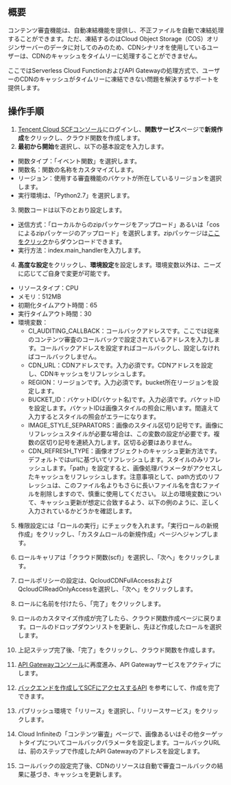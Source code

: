 ## 概要

コンテンツ審査機能は、自動凍結機能を提供し、不正ファイルを自動で凍結処理することができます。ただ、凍結するのはCloud Object Storage（COS）オリジンサーバーのデータに対してのみのため、CDNシナリオを使用しているユーザーは、CDNのキャッシュをタイムリーに処理することができません。

ここではServerless Cloud FunctionおよびAPI Gatewayの処理方式で、ユーザーのCDNのキャッシュがタイムリーに凍結できない問題を解決するサポートを提供します。

## 操作手順

1. [Tencent Cloud SCFコンソール](https://console.cloud.tencent.com/scf/list)にログインし、**関数サービス**ページで**新規作成**をクリックし、クラウド関数を作成します。
2. **最初から開始**を選択し、以下の基本設定を入力します。

 - 関数タイプ：「イベント関数」を選択します。
 - 関数名：関数の名称をカスタマイズします。
 - リージョン：使用する審査機能のバケットが所在しているリージョンを選択します。
 - 実行環境は、「Python2.7」を選択します。
3. 関数コードは以下のとおり設定します。
 - 送信方式：「ローカルからのzipパッケージをアップロード」あるいは「cosによるzipパッケージのアップロード」を選択します。zipパッケージは[ここをクリック](https://cos5.cloud.tencent.com/cosbrowser/code/scf/cos_audit_cdn_refresh.zip)からダウンロードできます。
 - 実行方法：index.main_handlerを入力します。
4. **高度な設定**をクリックし、**環境設定**を設定します。環境変数以外は、ニーズに応じてご自身で変更が可能です。
 - リソースタイプ：CPU
 - メモリ：512MB
 - 初期化タイムアウト時間：65
 - 実行タイムアウト時間：30
 - 環境変数：
    - CI_AUDITING_CALLBACK：コールバックアドレスです。ここでは従来のコンテンツ審査のコールバックで設定されているアドレスを入力します。コールバックアドレスを設定すればコールバックし、設定しなければコールバックしません。
    - CDN_URL：CDNアドレスです。入力必須です。CDNアドレスを設定し、CDNキャッシュをリフレッシュします。
    - REGION：リージョンです。入力必須です。bucket所在リージョンを設定します。
    - BUCKET_ID：バケットID(バケット名)です。入力必須です。バケットIDを設定します。バケットIDは画像スタイルの照会に用います。間違えて入力するとスタイルの照会がエラーになります。
    - IMAGE_STYLE_SEPARATORS：画像のスタイル区切り記号です。画像にリフレッシュスタイルが必要な場合は、この変数の設定が必要です。複数の区切り記号を連続入力します。区切る必要はありません。
    - CDN_REFRESH_TYPE：画像オブジェクトのキャッシュ更新方法です。デフォルトではurlに基づいてリフレッシュします。スタイルのみリフレッシュします。「path」を設定すると、画像処理パラメータがアクセスしたキャッシュをリフレッシュします。注意事項として、path方式のリフレッシュは、このファイル名よりもさらに長いファイル名を含むファイルを削除しますので、慎重に使用してください。
以上の環境変数について、キャッシュ更新が想定に合致するよう、以下の例のように、正しく入力されているかどうかを確認します。

5. 権限設定には「ロールの実行」にチェックを入れます。「実行ロールの新規作成」をクリックし、「カスタムロールの新規作成」ページへジャンプします。
6. ロールキャリアは「クラウド関数(scf)」を選択し、「次へ」をクリックします。

7. ロールポリシーの設定は、QcloudCDNFullAccessおよびQcloudCIReadOnlyAccessを選択し、「次へ」をクリックします。
8. ロールに名前を付けたら、「完了」をクリックします。
9. ロールのカスタマイズ作成が完了したら、クラウド関数作成ページに戻ります。ロールのドロップダウンリストを更新し、先ほど作成したロールを選択します。
10. 上記ステップ完了後、「完了」をクリックし、クラウド関数を作成します。
11. [API Gatewayコンソール](https://console.cloud.tencent.com/apigateway/service)に再度進み、API Gatewayサービスをアクティブにします。
12. [バックエンドを作成してSCFにアクセスするAPI](https://intl.cloud.tencent.com/document/product/628/39486) を参考にして、作成を完了できます。
13. パブリッシュ環境で「リリース」を選択し、「リリースサービス」をクリックします。
14. Cloud Infiniteの「コンテンツ審査」ページで、画像あるいはその他ターゲットタイプについてコールバックパラメータを設定します。コールバックURLは、前のステップで作成したAPI Gatewayのアドレスを設定します。
15. コールバックの設定完了後、CDNのリソースは自動で審査コールバックの結果に基づき、キャッシュを更新します。
